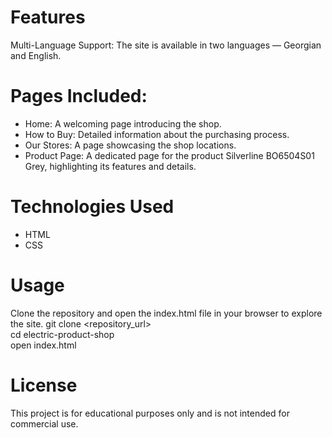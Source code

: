 # Features
Multi-Language Support: The site is available in two languages — Georgian and English.
# Pages Included:
- Home: A welcoming page introducing the shop.
- How to Buy: Detailed information about the purchasing process.
- Our Stores: A page showcasing the shop locations.
- Product Page: A dedicated page for the product Silverline BO6504S01 Grey, highlighting its features and details.
# Technologies Used
- HTML
- CSS

# Usage
Clone the repository and open the index.html file in your browser to explore the site.
    git clone <repository_url>  
    cd electric-product-shop  
    open index.html  
# License
This project is for educational purposes only and is not intended for commercial use.
